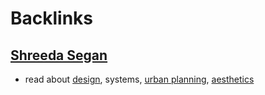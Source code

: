 
# Backlinks
## [Shreeda Segan](<Shreeda Segan.md>)
- read about [design](<design.md>), systems, [urban planning](<urban planning.md>), [aesthetics](<aesthetics.md>)


